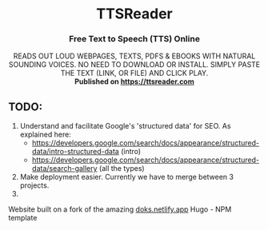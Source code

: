 <h1 align="center">
  TTSReader
</h1>

<h3 align="center">
  Free Text to Speech (TTS) Online
</h3>

<p style="text-align: center">
  READS OUT LOUD WEBPAGES, TEXTS, PDFS & EBOOKS WITH NATURAL SOUNDING VOICES. NO NEED TO DOWNLOAD OR INSTALL. SIMPLY PASTE THE TEXT (LINK, OR FILE) AND CLICK PLAY.
  <br/>
  <b>Published on <a href="https://ttsreader.com">https://ttsreader.com</a></b>
</p>

## TODO:

1. Understand and facilitate Google's 'structured data' for SEO. As explained here:
   - https://developers.google.com/search/docs/appearance/structured-data/intro-structured-data (intro)
   - https://developers.google.com/search/docs/appearance/structured-data/search-gallery (all the types)
2. Make deployment easier. Currently we have to merge between 3 projects.
3.

Website built on a fork of the amazing [doks.netlify.app](https://doks.netlify.app/) Hugo - NPM template
